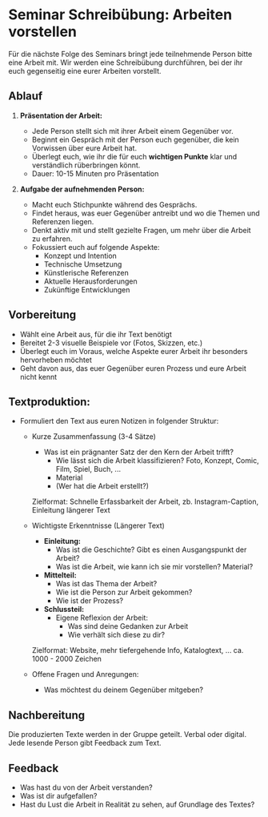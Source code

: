 # Seminar Schreibübung: Arbeiten vorstellen

Für die nächste Folge des Seminars bringt jede teilnehmende Person bitte eine Arbeit mit. Wir werden eine Schreibübung durchführen, bei der ihr euch gegenseitig eine eurer Arbeiten vorstellt.

## Ablauf

1. **Präsentation der Arbeit:**
   - Jede Person stellt sich mit ihrer Arbeit einem Gegenüber vor.
   - Beginnt ein Gespräch mit der Person euch gegenüber, die kein Vorwissen über eure Arbeit hat.
   - Überlegt euch, wie ihr die für euch **wichtigen Punkte** klar und verständlich rüberbringen könnt.
   - Dauer: 10-15 Minuten pro Präsentation

2. **Aufgabe der aufnehmenden Person:**
   - Macht euch Stichpunkte während des Gesprächs.
   - Findet heraus, was euer Gegenüber antreibt und wo die Themen und Referenzen liegen.
   - Denkt aktiv mit und stellt gezielte Fragen, um mehr über die Arbeit zu erfahren.
   - Fokussiert euch auf folgende Aspekte:
     * Konzept und Intention
     * Technische Umsetzung
     * Künstlerische Referenzen
     * Aktuelle Herausforderungen
     * Zukünftige Entwicklungen
## Vorbereitung
- Wählt eine Arbeit aus, für die ihr Text benötigt
- Bereitet 2-3 visuelle Beispiele vor (Fotos, Skizzen, etc.)
- Überlegt euch im Voraus, welche Aspekte eurer Arbeit ihr besonders hervorheben möchtet
- Geht davon aus, das euer Gegenüber euren Prozess und eure Arbeit nicht kennt 
## **Textproduktion:**
   - Formuliert den Text aus euren Notizen in folgender Struktur:
     * Kurze Zusammenfassung (3-4 Sätze) 
	   * Was ist ein prägnanter Satz der den Kern der Arbeit trifft?
	     * Wie lässt sich die Arbeit klassifizieren? Foto, Konzept, Comic, Film, Spiel, Buch, ...
	     * Material 
	     * (Wer hat die Arbeit erstellt?)
	    
	   Zielformat: Schnelle Erfassbarkeit der Arbeit, zb. Instagram-Caption, Einleitung längerer Text
	   
     * Wichtigste Erkenntnisse (Längerer Text)
	     * **Einleitung:**
		     * Was ist die Geschichte? Gibt es einen Ausgangspunkt der Arbeit? 
		     * Was ist die Arbeit, wie kann ich sie mir vorstellen? Material?
		 * **Mittelteil:**
		     * Was ist das Thema der Arbeit?
		     * Wie ist die Person zur Arbeit gekommen? 
		     * Wie ist der Prozess?
		* **Schlussteil:**
		     * Eigene Reflexion der Arbeit:
			     * Was sind deine Gedanken zur Arbeit
			     * Wie verhält sich diese zu dir?
			
		Zielformat: Website, mehr tiefergehende Info, Katalogtext, ... 
			ca. 1000 - 2000 Zeichen

     * Offene Fragen und Anregungen:
	     * Was möchtest du deinem Gegenüber mitgeben?

## Nachbereitung
Die produzierten Texte werden in der Gruppe geteilt. Verbal oder digital. 
Jede lesende Person gibt Feedback zum Text.

## Feedback
- Was hast du von der Arbeit verstanden? 
- Was ist dir aufgefallen?
- Hast du Lust die Arbeit in Realität zu sehen, auf Grundlage des Textes?
